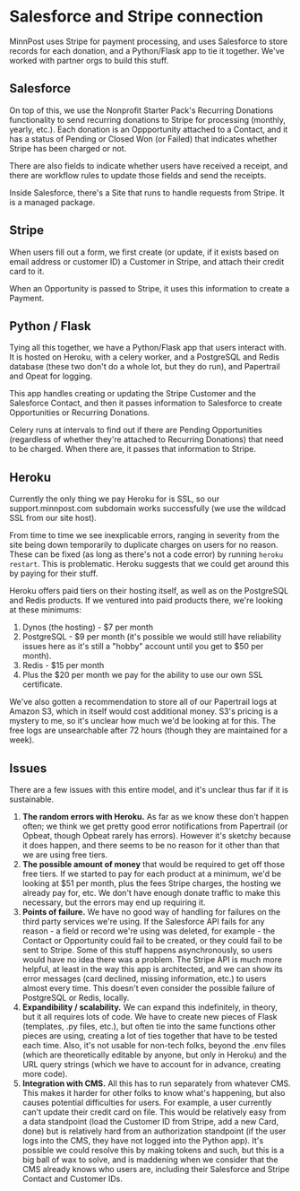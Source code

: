 # Salesforce and Stripe connection

MinnPost uses Stripe for payment processing, and uses Salesforce to store records for each donation, and a Python/Flask app to tie it together. We've worked with partner orgs to build this stuff.

## Salesforce

On top of this, we use the Nonprofit Starter Pack's Recurring Donations functionality to send recurring donations to Stripe for processing (monthly, yearly, etc.). Each donation is an Oppportunity attached to a Contact, and it has a status of Pending or Closed Won (or Failed) that indicates whether Stripe has been charged or not.

There are also fields to indicate whether users have received a receipt, and there are workflow rules to update those fields and send the receipts.

Inside Salesforce, there's a Site that runs to handle requests from Stripe. It is a managed package.

## Stripe

When users fill out a form, we first create (or update, if it exists based on email address or customer ID) a Customer in Stripe, and attach their credit card to it.

When an Opportunity is passed to Stripe, it uses this information to create a Payment.

## Python / Flask

Tying all this together, we have a Python/Flask app that users interact with. It is hosted on Heroku, with a celery worker, and a PostgreSQL and Redis database (these two don't do a whole lot, but they do run), and Papertrail and Opeat for logging.

This app handles creating or updating the Stripe Customer and the Salesforce Contact, and then it passes information to Salesforce to create Opportunities or Recurring Donations.

Celery runs at intervals to find out if there are Pending Opportunities (regardless of whether they're attached to Recurring Donations) that need to be charged. When there are, it passes that information to Stripe.

## Heroku

Currently the only thing we pay Heroku for is SSL, so our support.minnpost.com subdomain works successfully (we use the wildcad SSL from our site host).

From time to time we see inexplicable errors, ranging in severity from the site being down temporarily to duplicate charges on users for no reason. These can be fixed (as long as there's not a code error) by running `heroku restart`. This is problematic. Heroku suggests that we could get around this by paying for their stuff.

Heroku offers paid tiers on their hosting itself, as well as on the PostgreSQL and Redis products. If we ventured into paid products there, we're looking at these minimums:

1. Dynos (the hosting) - $7 per month
2. PostgreSQL - $9 per month (it's possible we would still have reliability issues here as it's still a "hobby" account until you get to $50 per month).
3. Redis - $15 per month
4. Plus the $20 per month we pay for the ability to use our own SSL certificate.

We've also gotten a recommendation to store all of our Papertrail logs at Amazon S3, which in itself would cost additional money. S3's pricing is a mystery to me, so it's unclear how much we'd be looking at for this. The free logs are unsearchable after 72 hours (though they are maintained for a week).

## Issues

There are a few issues with this entire model, and it's unclear thus far if it is sustainable.

1. **The random errors with Heroku.** As far as we know these don't happen often; we think we get pretty good error notifications from Papertrail (or Opbeat, though Opbeat rarely has errors). However it's sketchy because it does happen, and there seems to be no reason for it other than that we are using free tiers.
2. **The possible amount of money** that would be required to get off those free tiers. If we started to pay for each product at a minimum, we'd be looking at $51 per month, plus the fees Stripe charges, the hosting we already pay for, etc. We don't have enough donate traffic to make this necessary, but the errors may end up requiring it.
3. **Points of failure.** We have no good way of handling for failures on the third party services we're using. If the Salesforce API fails for any reason - a field or record we're using was deleted, for example - the Contact or Opportunity could fail to be created, or they could fail to be sent to Stripe. Some of this stuff happens asynchronously, so users would have no idea there was a problem. The Stripe API is much more helpful, at least in the way this app is architected, and we can show its error messages (card declined, missing information, etc.) to users almost every time. This doesn't even consider the possible failure of PostgreSQL or Redis, locally.
4. **Expandibility / scalability.** We can expand this indefinitely, in theory, but it all requires lots of code. We have to create new pieces of Flask (templates, .py files, etc.), but often tie into the same functions other pieces are using, creating a lot of ties together that have to be tested each time. Also, it's not usable for non-tech folks, beyond the .env files (which are theoretically editable by anyone, but only in Heroku) and the URL query strings (which we have to account for in advance, creating more code).
5. **Integration with CMS.** All this has to run separately from whatever CMS. This makes it harder for other folks to know what's happening, but also causes potential difficulties for users. For example, a user currently can't update their credit card on file. This would be relatively easy from a data standpoint (load the Customer ID from Stripe, add a new Card, done) but is relatively hard from an authorization standpoint (if the user logs into the CMS, they have not logged into the Python app). It's possible we could resolve this by making tokens and such, but this is a big ball of wax to solve, and is maddening when we consider that the CMS already knows who users are, including their Salesforce and Stripe Contact and Customer IDs.